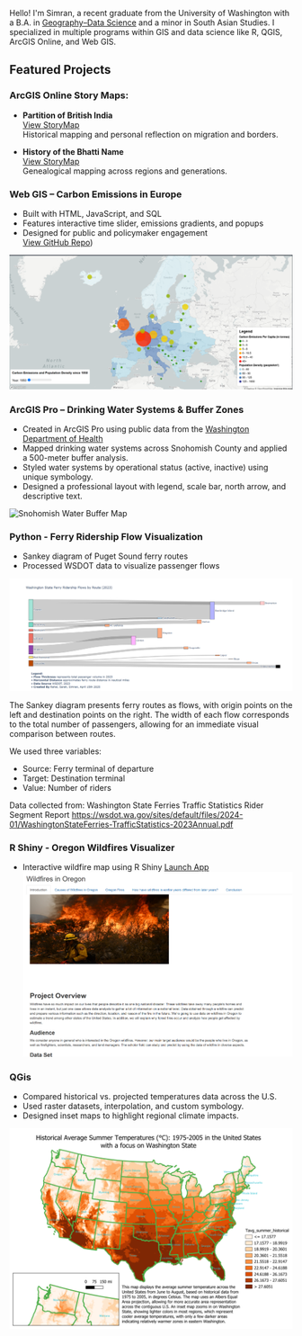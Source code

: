 Hello! I'm Simran, a recent graduate from the University of Washington with a B.A. in [Geography–Data Science](https://geography.washington.edu/ba-geography-data-science-option) and a minor in South Asian Studies. I specialized in multiple programs within GIS and data science like R, QGIS, ArcGIS Online, and Web GIS. 

## Featured Projects


### ArcGIS Online Story Maps:
- **Partition of British India**  
  [View StoryMap](https://storymaps.arcgis.com/stories/c3329ef58d574ae6a680a25ed86ff879)  
  Historical mapping and personal reflection on migration and borders.

- **History of the Bhatti Name**  
  [View StoryMap](https://storymaps.arcgis.com/stories/4785f88154d14645bb93e145a8d6e696)  
  Genealogical mapping across regions and generations.


### Web GIS – Carbon Emissions in Europe


- Built with HTML, JavaScript, and SQL  
- Features interactive time slider, emissions gradients, and popups  
- Designed for public and policymaker engagement  
  [View GitHub Repo](https://github.com/jordanchiang627/Geog328_FinalProject))

![Europe Carbon](images/screenshot1_finalproject.png)


### ArcGIS Pro  – Drinking Water Systems & Buffer Zones


- Created in ArcGIS Pro using public data from the [Washington Department of Health](https://geo.wa.gov/datasets/WADOH::drinking-water-systems/explore)
- Mapped drinking water systems across Snohomish County and applied a 500-meter buffer analysis.
- Styled water systems by operational status (active, inactive) using unique symbology.
- Designed a professional layout with legend, scale bar, north arrow, and descriptive text.

![Snohomish Water Buffer Map](images/Layout.png)

### Python - Ferry Ridership Flow Visualization 

- Sankey diagram of Puget Sound ferry routes  
- Processed WSDOT data to visualize passenger flows  

![Ferry Snakey Diagram](images/ferry_visualization.png)

The Sankey diagram presents ferry routes as flows, with origin points on the left and destination points on the right. The width of each flow corresponds to the total number of passengers, allowing for an immediate visual comparison between routes.

We used three variables:

- Source: Ferry terminal of departure
- Target: Destination terminal
- Value: Number of riders

Data collected from: Washington State Ferries Traffic Statistics Rider Segment Report 
https://wsdot.wa.gov/sites/default/files/2024-01/WashingtonStateFerries-TrafficStatistics-2023Annual.pdf




### R Shiny - Oregon Wildfires Visualizer

- Interactive wildfire map using R Shiny
[Launch App](https://simmi333.shinyapps.io/wildfire-visualizer/)
![Oregon Wildfires](images/screenshot_wildfire.png)



### QGis

- Compared historical vs. projected temperatures data across the U.S.
- Used raster datasets, interpolation, and custom symbology.
- Designed inset maps to highlight regional climate impacts.

![Climate Map](images/climate-map-qgis.png)
